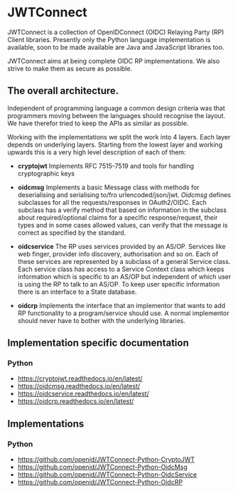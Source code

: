 [logo]: https://github.com/openid/jwtconnect.io/blob/master/static/oid%20l%20jwtconnect%20compact%20l%20cmyk%20150dpi%2075mm.jpg

# JWTConnect

JWTConnect is a collection of OpenIDConnect (OIDC) Relaying Party (RP) Client libraries.
Presently only the Python language implementation is available, soon to be made available are Java and 
JavaScript libraries too.

JWTConnect aims at being complete OIDC RP implementations. We also strive to make them as secure as possible.

## The overall architecture.

Independent of programming language a common design criteria was that programmers moving between the 
languages should recognise the layout.
We have therefor tried to keep the APIs as similar as possible.

Working with the implementations we split the work into 4 layers. Each layer depends on underlying layers.
Starting from the lowest layer and working upwards this is a very high level description of each of them:

- **cryptojwt** 
    Implements RFC 7515-7519 and tools for handling cryptographic keys

- **oidcmsg** 
    Implements a basic Message class with methods for deserialising and serialising to/fro urlencoded/json/jwt.
	*Oidcmsg* defines subclasses for all the requests/responses in OAuth2/OIDC. 
	Each subclass has a verify method that based on information in the subclass about required/optional 
	claims for a specific response/request, their types and in some cases allowed values, can verify that the 
	message is correct as specified by the standard.

- **oidcservice** 
    The RP uses services provided by an AS/OP. Services like web finger, provider info discovery, authorisation 
	and so on. Each of these services are represented by a subclass of a general Service class. Each service class
	has access to a Service Context class which keeps information which is specific to an AS/OP but independent 
	of which user is using the RP to talk to an AS/OP. To keep user specific information there is an interface 
	to a State database.

- **oidcrp** 
    Implements the interface that an implementor that wants to add RP functionality to a program/service 
    should use. A normal implementor should never have to bother with the underlying libraries.

## Implementation specific documentation

### Python

- https://cryptojwt.readthedocs.io/en/latest/
- https://oidcmsg.readthedocs.io/en/latest/
- https://oidcservice.readthedocs.io/en/latest/
- https://oidcrp.readthedocs.io/en/latest/


## Implementations

### Python

- https://github.com/openid/JWTConnect-Python-CryptoJWT
- https://github.com/openid/JWTConnect-Python-OidcMsg
- https://github.com/openid/JWTConnect-Python-OidcService
- https://github.com/openid/JWTConnect-Python-OidcRP